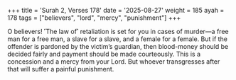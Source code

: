 +++
title = 'Surah 2, Verses 178'
date = '2025-08-27'
weight = 185
ayah = 178
tags = ["believers", "lord", "mercy", "punishment"]
+++

O believers! ˹The law of˺ retaliation is set for you in cases of murder—a free man for a free man, a slave for a slave, and a female for a female. But if the offender is pardoned by the victim’s guardian, then blood-money should be decided fairly and payment should be made courteously. This is a concession and a mercy from your Lord. But whoever transgresses after that will suffer a painful punishment.